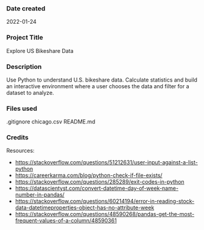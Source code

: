 ### Date created
2022-01-24

### Project Title
Explore US Bikeshare Data

### Description
Use Python to understand U.S. bikeshare data.  Calculate statistics and build an interactive environment where a user chooses the data and filter for a dataset to analyze.

### Files used
.gitignore
chicago.csv
README.md

### Credits
Resources:
* https://stackoverflow.com/questions/51212631/user-input-against-a-list-python
* https://careerkarma.com/blog/python-check-if-file-exists/
* https://stackoverflow.com/questions/285289/exit-codes-in-python
* https://datascientyst.com/convert-datetime-day-of-week-name-number-in-pandas/
* https://stackoverflow.com/questions/60214194/error-in-reading-stock-data-datetimeproperties-object-has-no-attribute-week
* https://stackoverflow.com/questions/48590268/pandas-get-the-most-frequent-values-of-a-column/48590361
